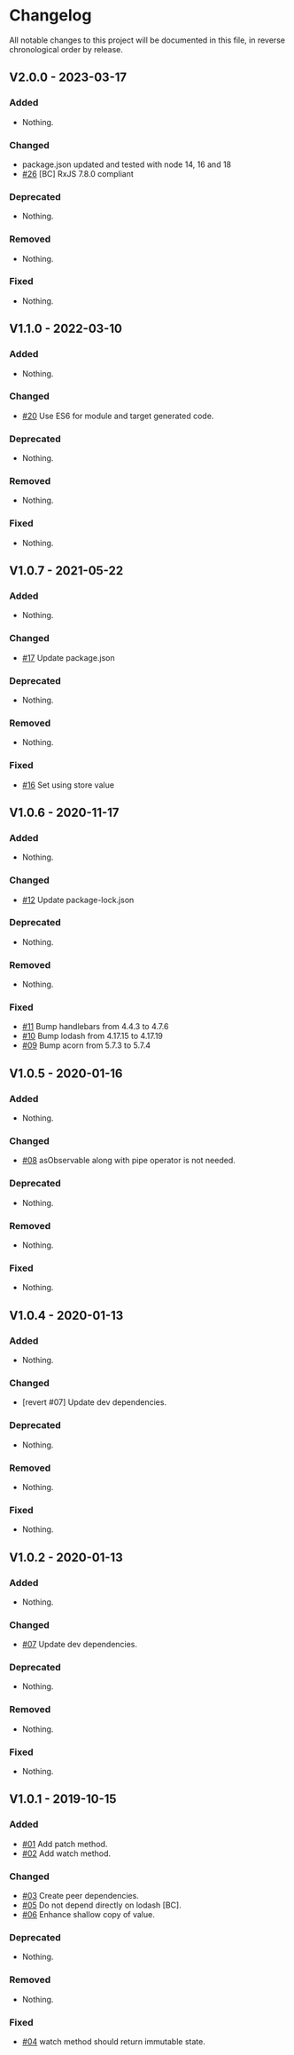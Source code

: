# Changelog

All notable changes to this project will be documented in this file, in reverse chronological order by release.

## V2.0.0 - 2023-03-17

### Added

- Nothing.

### Changed

- package.json updated and tested with node 14, 16 and 18
- [#26](https://github.com/elie29/store/issues/26) [BC] RxJS 7.8.0 compliant

### Deprecated

- Nothing.

### Removed

- Nothing.

### Fixed

- Nothing.

## V1.1.0 - 2022-03-10

### Added

- Nothing.

### Changed

- [#20](https://github.com/elie29/store/issues/20) Use ES6 for module and target generated code.

### Deprecated

- Nothing.

### Removed

- Nothing.

### Fixed

- Nothing.

## V1.0.7 - 2021-05-22

### Added

- Nothing.

### Changed

- [#17](https://github.com/elie29/store/issues/17) Update package.json

### Deprecated

- Nothing.

### Removed

- Nothing.

### Fixed

- [#16](https://github.com/elie29/store/issues/16) Set using store value

## V1.0.6 - 2020-11-17

### Added

- Nothing.

### Changed

- [#12](https://github.com/elie29/store/issues/12) Update package-lock.json

### Deprecated

- Nothing.

### Removed

- Nothing.

### Fixed

- [#11](https://github.com/elie29/store/pull/11) Bump handlebars from 4.4.3 to 4.7.6
- [#10](https://github.com/elie29/store/pull/10) Bump lodash from 4.17.15 to 4.17.19
- [#09](https://github.com/elie29/store/pull/9) Bump acorn from 5.7.3 to 5.7.4

## V1.0.5 - 2020-01-16

### Added

- Nothing.

### Changed

- [#08](https://github.com/elie29/store/issues/8) asObservable along with pipe operator is not needed.

### Deprecated

- Nothing.

### Removed

- Nothing.

### Fixed

- Nothing.

## V1.0.4 - 2020-01-13

### Added

- Nothing.

### Changed

- [revert #07] Update dev dependencies.

### Deprecated

- Nothing.

### Removed

- Nothing.

### Fixed

- Nothing.

## V1.0.2 - 2020-01-13

### Added

- Nothing.

### Changed

- [#07](https://github.com/elie29/store/issues/7) Update dev dependencies.

### Deprecated

- Nothing.

### Removed

- Nothing.

### Fixed

- Nothing.

## V1.0.1 - 2019-10-15

### Added

- [#01](https://github.com/elie29/store/issues/1) Add patch method.
- [#02](https://github.com/elie29/store/issues/2) Add watch method.

### Changed

- [#03](https://github.com/elie29/store/issues/3) Create peer dependencies.
- [#05](https://github.com/elie29/store/issues/5) Do not depend directly on lodash [BC].
- [#06](https://github.com/elie29/store/issues/6) Enhance shallow copy of value.

### Deprecated

- Nothing.

### Removed

- Nothing.

### Fixed

- [#04](https://github.com/elie29/store/issues/4) watch method should return immutable state.
